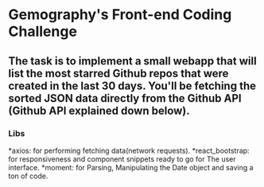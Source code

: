 # Gemography's Front-end Coding Challenge

## The task is to implement a small webapp that will list the most starred Github repos that were created in the last 30 days. You'll be fetching the sorted JSON data directly from the Github API (Github API explained down below).


### Libs
*axios: for performing fetching data(network requests).
*react_bootstrap: for responsiveness and component snippets ready to go for The user interface.
*moment: for Parsing, Manipulating the Date object and saving a ton of code.

